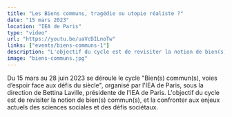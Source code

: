 ```yaml
---
title: "Les Biens communs, tragédie ou utopie réaliste ?"
date: "15 mars 2023"
location: "IEA de Paris"
type: "video"
url: "https://youtu.be/uaVcDILnoTw"
links: ["events/biens-communs-1"]
description: "L'objectif du cycle est de revisiter la notion de bien(s) commun(s), et la confronter aux enjeux actuels des sciences sociales et des défis sociétaux."
image: "biens-communs.jpg"
---
```


Du 15 mars au 28 juin 2023 se déroule le cycle "Bien(s) commun(s), voies d’espoir face aux défis du siècle", organisé par l'IEA de Paris, sous la direction de Bettina Laville, présidente de l'IEA de Paris. L'objectif du cycle est de revisiter la notion de bien(s) commun(s), et la confronter aux enjeux actuels des sciences sociales et des défis sociétaux.
